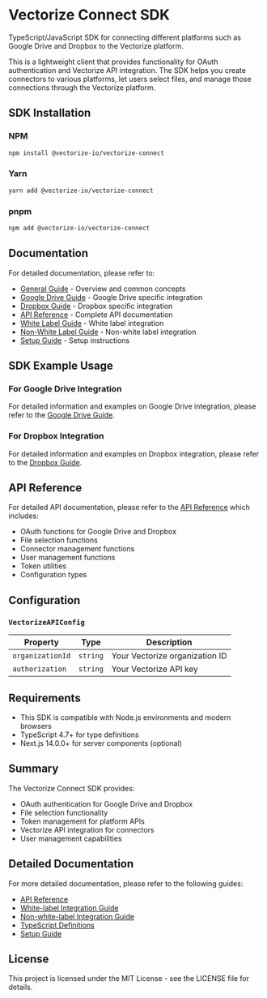# Vectorize Connect SDK

TypeScript/JavaScript SDK for connecting different platforms such as Google Drive and Dropbox to the Vectorize platform.

This is a lightweight client that provides functionality for OAuth authentication and Vectorize API integration. The SDK helps you create connectors to various platforms, let users select files, and manage those connections through the Vectorize platform.

## SDK Installation

### NPM
```bash
npm install @vectorize-io/vectorize-connect
```

### Yarn
```bash
yarn add @vectorize-io/vectorize-connect
```

### pnpm
```bash
npm add @vectorize-io/vectorize-connect
```

## Documentation

For detailed documentation, please refer to:

- [General Guide](./docs/general-guide.md) - Overview and common concepts
- [Google Drive Guide](./docs/google-drive/index.md) - Google Drive specific integration
- [Dropbox Guide](./docs/dropbox/index.md) - Dropbox specific integration
- [API Reference](./docs/API.md) - Complete API documentation
- [White Label Guide](./docs/white-label-guide.md) - White label integration
- [Non-White Label Guide](./docs/non-white-label-guide.md) - Non-white label integration
- [Setup Guide](./docs/setup.md) - Setup instructions

## SDK Example Usage

### For Google Drive Integration

For detailed information and examples on Google Drive integration, please refer to the [Google Drive Guide](./docs/google-drive/index.md).

### For Dropbox Integration

For detailed information and examples on Dropbox integration, please refer to the [Dropbox Guide](./docs/dropbox/index.md).


## API Reference

For detailed API documentation, please refer to the [API Reference](./docs/API.md) which includes:

- OAuth functions for Google Drive and Dropbox
- File selection functions
- Connector management functions
- User management functions
- Token utilities
- Configuration types

## Configuration

### `VectorizeAPIConfig`

| Property | Type | Description |
|----------|------|-------------|
| `organizationId` | `string` | Your Vectorize organization ID |
| `authorization` | `string` | Your Vectorize API key |

## Requirements

- This SDK is compatible with Node.js environments and modern browsers
- TypeScript 4.7+ for type definitions
- Next.js 14.0.0+ for server components (optional)

## Summary

The Vectorize Connect SDK provides:

- OAuth authentication for Google Drive and Dropbox
- File selection functionality
- Token management for platform APIs
- Vectorize API integration for connectors
- User management capabilities

## Detailed Documentation

For more detailed documentation, please refer to the following guides:

- [API Reference](./docs/API.md)
- [White-label Integration Guide](./docs/white-label-guide.md)
- [Non-white-label Integration Guide](./docs/non-white-label-guide.md)
- [TypeScript Definitions](./docs/types.md)
- [Setup Guide](./docs/setup.md)

## License

This project is licensed under the MIT License - see the LICENSE file for details.
